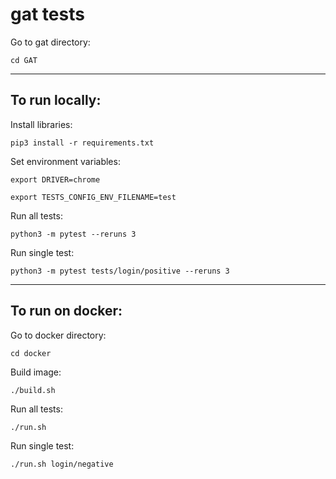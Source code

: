 # gat tests

Go to gat directory:

`cd GAT`

---

## To run locally:

Install libraries:

`pip3 install -r requirements.txt`


Set environment variables:

`export DRIVER=chrome`

`export TESTS_CONFIG_ENV_FILENAME=test`


Run all tests:

`python3 -m pytest --reruns 3`

Run single test:

`python3 -m pytest tests/login/positive --reruns 3`

---

## To run on docker:

Go to docker directory:

`cd docker`

Build image:

`./build.sh`

Run all tests:

`./run.sh`

Run single test:

`./run.sh login/negative`

